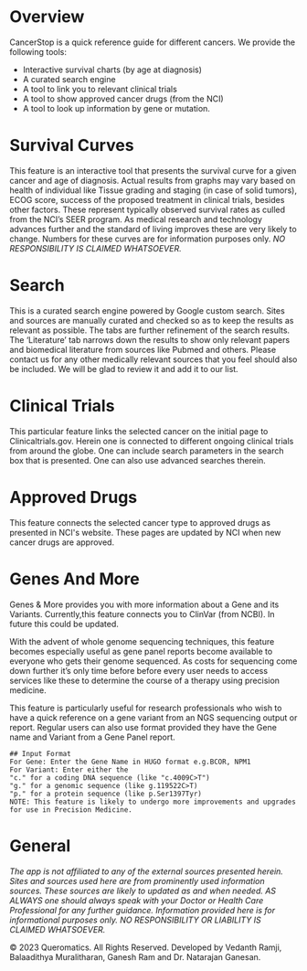 # Overview

CancerStop is a quick reference guide for different cancers.
We provide the following tools:
* Interactive survival charts (by age at diagnosis)
* A curated search engine
* A tool to link you to relevant clinical trials
* A tool to show approved cancer drugs (from the NCI)
* A tool to look up information by gene or mutation.


# Survival Curves

This feature is an interactive tool that presents the survival curve for a 
given cancer and age of diagnosis. Actual results from graphs may vary based 
on health of individual like Tissue grading and staging (in case of solid tumors),
ECOG score, success of the proposed treatment in clinical trials, besides other factors. 
These represent typically observed survival rates as culled from the NCI’s SEER program. 
As medical research and technology advances further and the standard of living improves 
these are very likely to change. Numbers for these curves are for information purposes only.
*NO RESPONSIBILITY IS CLAIMED WHATSOEVER.*

# Search

This is a curated search engine powered by Google custom search.
Sites and sources are manually curated and checked so as to keep
the results as relevant as possible. The tabs are further refinement 
of the search results. The ‘Literature’ tab narrows down the results 
to show only relevant papers and biomedical literature from sources 
like Pubmed and others. Please contact us for any other medically 
relevant sources that you feel should also be included. We will be 
glad to review it and add it to our list.

# Clinical Trials

This particular feature links the selected cancer on the initial page 
to Clinicaltrials.gov. Herein one is connected to different ongoing 
clinical trials from around the globe. One can include search parameters 
in the search box that is presented. One can also use advanced searches therein.

# Approved Drugs

This feature connects the selected cancer type to approved drugs as 
presented in NCI's website. These pages are updated by NCI when new 
cancer drugs are approved.

# Genes And More

Genes & More provides you with more information about a Gene and its 
Variants. Currently,this feature connects you to ClinVar (from NCBI). 
In future this could be updated.

With the advent of whole genome sequencing techniques,
this feature becomes especially useful as gene panel 
reports become available to everyone who gets their genome
sequenced. As costs for sequencing come down further it’s
only time before before every user needs to access services 
like these to determine the course of a therapy using precision medicine.

This feature is particularly useful for research professionals 
who wish to have a quick reference on a gene variant from an NGS 
sequencing output or report. Regular users can also use format provided 
they have the Gene name and Variant from a Gene Panel report.

    ## Input Format
    For Gene: Enter the Gene Name in HUGO format e.g.BCOR, NPM1
    For Variant: Enter either the
    "c." for a coding DNA sequence (like "c.4009C>T")
    "g." for a genomic sequence (like g.119522C>T)
    "p." for a protein sequence (like p.Ser1397Tyr)
    NOTE: This feature is likely to undergo more improvements and upgrades for use in Precision Medicine.


# General
*The app is not affiliated to any of the external sources presented herein. 
Sites and sources used here are from prominently used information sources. 
These sources are likely to updated as and when needed.*
*AS ALWAYS one should always speak with your Doctor or Health Care Professional for any further guidance. Information provided here is for informational purposes only. NO RESPONSIBILITY OR LIABILITY IS CLAIMED WHATSOEVER.*

© 2023 Queromatics. All Rights Reserved.
Developed by Vedanth Ramji, Balaadithya Muralitharan, Ganesh Ram and Dr. Natarajan Ganesan.
